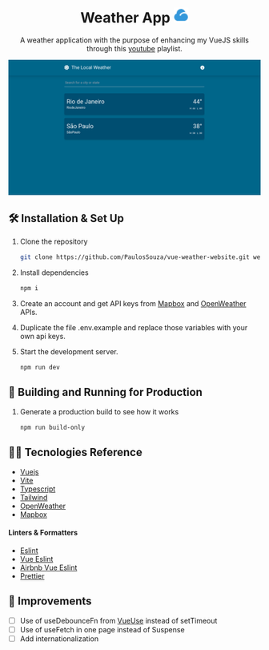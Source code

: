 <h1 align="center"> Weather App <img src="./.github/cloud-fill.png" width="30" height="30" /></h1>
<p align="center">
    A weather application with the purpose of enhancing my VueJS skills 
    through this <a href="https://www.youtube.com/watch?v=gUsBaB5ViAo&list=PL4cUxeGkcC9hfoy8vFQ5tbXO3vY0xhhUZ" target="_blank">youtube</a> playlist.
</p>

![home](./.github/home.png)

## 🛠 Installation & Set Up

1. Clone the repository

   ```sh
   git clone https://github.com/PaulosSouza/vue-weather-website.git weather-app
   ```

2. Install dependencies

   ```sh
   npm i
   ```

3. Create an account and get API keys from [Mapbox](https://www.mapbox.com/) and [OpenWeather](https://openweathermap.org/) APIs.

4. Duplicate the file .env.example and replace those variables with your own api keys.

5. Start the development server.

   ```sh
   npm run dev
   ```

## 🚀 Building and Running for Production

1. Generate a production build to see how it works

   ```sh
   npm run build-only
   ```

## 🧑‍💻 Tecnologies Reference

- [Vuejs](https://vuejs.org/)
- [Vite](https://vitejs.dev/)
- [Typescript](https://www.typescriptlang.org/)
- [Tailwind](https://tailwindcss.com/)
- [OpenWeather](https://openweathermap.org/)
- [Mapbox](https://www.mapbox.com/)

#### Linters & Formatters

- [Eslint](https://eslint.org/)
- [Vue Eslint](https://eslint.vuejs.org/)
- [Airbnb Vue Eslint](https://github.com/vuejs/eslint-config-airbnb/tree/main/packages/eslint-config-airbnb-with-typescript#readme/)
- [Prettier](https://prettier.io/)

## 🚧 Improvements

- [ ] Use of useDebounceFn from [VueUse](https://vueuse.org/) instead of setTimeout
- [ ] Use of useFetch in one page instead of Suspense
- [ ] Add internationalization
